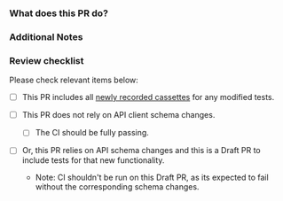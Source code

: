 <!--
** Requirements for Contributing to this repository **

* Fill out the template below. Any pull request that does not include enough information to be reviewed in a timely
manner may be closed at the maintainers' discretion.
* After you create the pull request, all status checks must be pass before a maintainer reviews your contribution.
For more details, please see [CONTRIBUTING](/CONTRIBUTING.md).
-->

### What does this PR do?

<!--

What inspired you to submit this pull request?
Link to the issue describing the bug that you're fixing.

If there is not yet an issue for your bug, please open a new issue and then link to that issue in your pull request.
Note: In some cases, one person's "bug" is another person's "feature."
If the pull request does not address an existing issue with the "bug" label, the maintainers have the final say on whether the current behavior is a bug.

We must be able to understand the design of your change from this description.
If we can't get a good idea of what the code will be doing from the description here, the pull request may be closed at the maintainers' discretion.
Keep in mind that the maintainer reviewing this PR may not be familiar with or have worked with the code here recently, so please walk us through the concepts.

-->

### Additional Notes

<!-- Anything else we should know when reviewing? -->

### Review checklist

Please check relevant items below:

- [ ] This PR includes all [newly recorded cassettes](/DEVELOPMENT.md) for any modified tests.

- [ ] This PR does not rely on API client schema changes.
  - [ ] The CI should be fully passing.
- [ ] Or, this PR relies on API schema changes and this is a Draft PR to include tests for that new functionality.
  - Note: CI shouldn't be run on this Draft PR, as its expected to fail without the corresponding schema changes.
